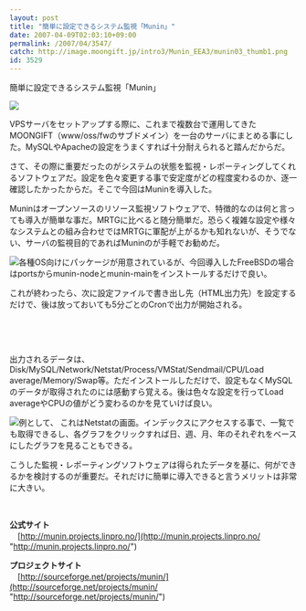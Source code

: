 ```yaml
---
layout: post
title: "簡単に設定できるシステム監視「Munin」"
date: 2007-04-09T02:03:10+09:00
permalink: /2007/04/3547/
catch: http://image.moongift.jp/intro3/Munin_EEA3/munin03_thumb1.png
id: 3529
---
```

簡単に設定できるシステム監視「Munin」  
<!--more-->

[![](http://image.moongift.jp/intro3/Munin_EEA3/munin02_thumb1.png)](http://image.moongift.jp/intro3/Munin_EEA3/munin023.png)

 

VPSサーバをセットアップする際に、これまで複数台で運用してきたMOONGIFT（www/oss/fwのサブドメイン）を一台のサーバにまとめる事にした。MySQLやApacheの設定をうまくすれば十分耐えられると踏んだからだ。

 

さて、その際に重要だったのがシステムの状態を監視・レポーティングしてくれるソフトウェアだ。設定を色々変更する事で安定度がどの程度変わるのか、逐一確認したかったからだ。そこで今回はMuninを導入した。

 

Muninはオープンソースのリソース監視ソフトウェアで、特徴的なのは何と言っても導入が簡単な事だ。MRTGに比べると随分簡単だ。恐らく複雑な設定や様々なシステムとの組み合わせではMRTGに軍配が上がるかも知れないが、そうでない、サーバの監視目的であればMuninのが手軽でお勧めだ。

 

[![](http://image.moongift.jp/intro3/Munin_EEA3/munin03_thumb1.png)](http://image.moongift.jp/intro3/Munin_EEA3/munin033.png)各種OS向けにパッケージが用意されているが、今回導入したFreeBSDの場合はportsからmunin-nodeとmunin-mainをインストールするだけで良い。

 

これが終わったら、次に設定ファイルで書き出し先（HTML出力先）を設定するだけで、後は放っておいても5分ごとのCronで出力が開始される。

 

&nbsp;

 

&nbsp;

 

出力されるデータは、Disk/MySQL/Network/Netstat/Process/VMStat/Sendmail/CPU/Load average/Memory/Swap等。ただインストールしただけで、設定もなくMySQLのデータが取得されたのには感動すら覚える。後は色々な設定を行ってLoad averageやCPUの値がどう変わるのかを見ていけば良い。

 

 

[![](http://image.moongift.jp/intro3/Munin_EEA3/munin04_thumb.png)](http://image.moongift.jp/intro3/Munin_EEA3/munin042.png)例として、 これはNetstatの画面。インデックスにアクセスする事で、一覧でも取得できるし、各グラフをクリックすれば日、週、月、年のそれぞれをベースにしたグラフを見ることもできる。

 

こうした監視・レポーティングソフトウェアは得られたデータを基に、何ができるかを検討するのが重要だ。それだけに簡単に導入できると言うメリットは非常に大きい。

 

&nbsp;

 

**公式サイト**  
　[http://munin.projects.linpro.no/](http://munin.projects.linpro.no/ "http://munin.projects.linpro.no/")

 

**プロジェクトサイト**  
　[http://sourceforge.net/projects/munin/](http://sourceforge.net/projects/munin/ "http://sourceforge.net/projects/munin/")


